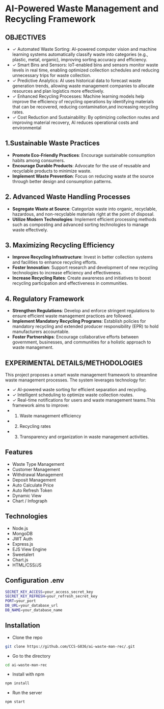 
# AI-Powered Waste Management and Recycling Framework
## OBJECTIVES
- ✓ Automated Waste Sorting: AI-powered computer vision and machine learning
systems automatically classify waste into categories (e.g., plastic, metal, organic),
improving sorting accuracy and efficiency.
- ✓ Smart Bins and Sensors: IoT-enabled bins and sensors monitor waste levels in
real time, enabling optimized collection schedules and reducing unnecessary trips
for waste collection.
- ✓ Predictive Analytics: AI uses historical data to forecast waste generation trends,
allowing waste management companies to allocate resources and plan logistics
more effectively.
- ✓ Enhanced Recycling Processes: Machine learning models help improve the
efficiency of recycling operations by identifying materials that can be recovered,
reducing contamination,and increasing recycling rates.
- ✓ Cost Reduction and Sustainability: By optimizing collection routes and
improving material recovery, AI reduces operational costs and environmental

## 1.Sustainable Waste Practices

- **Promote Eco-Friendly Practices**: Encourage sustainable consumption habits among consumers.
- **Encourage Durable Products**: Advocate for the use of reusable and recyclable products to minimize waste.
- **Implement Waste Prevention**: Focus on reducing waste at the source through better design and consumption patterns.

## 2. Advanced Waste Handling Processes

- **Segregate Waste at Source**: Categorize waste into organic, recyclable, hazardous, and non-recyclable materials
  right at the point of disposal.
- **Utilize Modern Technologies**: Implement efficient processing methods such as composting and advanced sorting
  technologies to manage waste effectively.

## 3. Maximizing Recycling Efficiency
- **Improve Recycling Infrastructure**: Invest in better collection systems and facilities to enhance recycling efforts.
- **Foster Innovation**: Support research and development of new recycling technologies to increase efficiency and
  effectiveness.
- **Increase Recycling Rates**: Create awareness and initiatives to boost recycling participation and effectiveness in
  communities.

## 4. Regulatory Framework

- **Strengthen Regulations**: Develop and enforce stringent regulations to ensure efficient waste management practices
  are followed.
- **Implement Mandatory Recycling Programs**: Establish policies for mandatory recycling and extended producer
  responsibility (EPR) to hold manufacturers accountable.
- **Foster Partnerships**: Encourage collaborative efforts between government, businesses, and communities for a
  holistic approach to waste management.
 ## EXPERIMENTAL DETAILS/METHODOLOGIES
  This project proposes a smart waste management framework to streamline waste
  management processes. The system leverages technology for:
 - ✓ AI-powered waste sorting for efficient separation and recycling.
 - ✓ Intelligent scheduling to optimize waste collection routes.
 - ✓ Real-time notifications for users and waste management
  teams.This framework aims to improve:
- 1. Waste management efficiency
 - 2. Recycling rates
 - 3. Transparency and organization in waste management activities.

## Features

- Waste Type Management
- Customer Management
- Withdrawal Management
- Deposit Management
- Auto Calculate Price
- Auto Refresh Token
- Dynamic View
- Chart / Infograph

## Technologies

- Node.js
- MongoDB
- JWT Auth
- Express.js
- EJS View Engine
- Sweetalert
- Chart.js
- HTML/CSS/JS

## Configuration .env

```bash
SECRET_KEY_ACCESS=your_access_secret_key
SECRET_KEY_REFRESH=your_refresh_secret_key
PORT=your_port
DB_URL=your_database_url
DB_NAME=your_database_name
 ``` 

## Installation

- Clone the repo

```bash
git clone https://github.com/CCS-G036/ai-waste-man-rec/.git
```

- Go to the directory

```bash
cd ai-waste-man-rec
```

- Install with npm

```bash
npm install
```

- Run the server

```bash
npm start
 ```   
